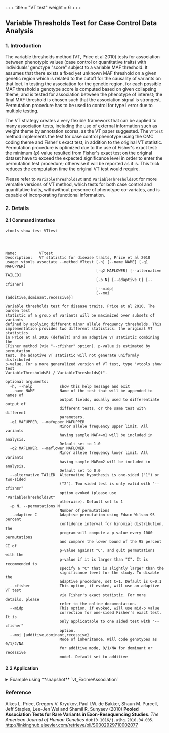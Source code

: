 
+++
title = "VT test"
weight = 6
+++




## Variable Thresholds Test for Case Control Data Analysis 



### 1. Introduction

The variable thresholds method (VT, Price et al 2010) tests for association between phenotypic values (case control or quantitative traits) with individuals' genotype "score" subject to a variable MAF threshold. It assumes that there exists a fixed yet unknown MAF threshold on a given genetic region which is related to the cutoff for the causality of variants on that loci. In testing the association for the genetic region, for each possible MAF threshold a genotype score is computed based on given collapsing theme, and is tested for association between the phenotype of interest; the final MAF threshold is chosen such that the association signal is strongest. Permutation procedure has to be used to control for type I error due to multiple testing. 

The VT strategy creates a very flexible framework that can be applied to many association tests, including the use of external information such as weight theme by annotation scores, as the VT paper suggested. The `VTtest` method implements the test for case control phenotype using the CMC coding theme and Fisher's exact test, in addition to the original VT statistic. Permutation procedure is optimized due to the use of Fisher's exact test: the minimum {$p$} value resulted from Fisher's exact test on the original dataset have to exceed the expected significance level in order to enter the permutation test procedure; otherwise it will be reported as it is. This trick reduces the computation time the original VT test would require. 

Please refer to `VariableThresholdsBt` and `VariableThresholdsQt` for more versatile versions of VT method, which tests for both case control and quantitative traits, with/without presence of phenotype co-variates, and is capable of incorporating functional information. 



### 2. Details

#### 2.1 Command interface

    vtools show test VTtest
    



    Name:          VTtest
    Description:   VT statistic for disease traits, Price et al 2010
    usage: vtools associate --method VTtest [-h] [--name NAME] [-q1 MAFUPPER]
                                            [-q2 MAFLOWER] [--alternative TAILED]
                                            [-p N] [--adaptive C] [--cfisher]
                                            [--midp]
                                            [--moi {additive,dominant,recessive}]
    
    Variable thresholds test for disease traits, Price et al 2010. The burden test
    statistic of a group of variants will be maximized over subsets of variants
    defined by applying different minor allele frequency thresholds. This
    implementation provides two different statistics: the original VT statistics
    in Price et al 2010 (default) and an adaptive VT statistic combining the
    CFisher method (via "--cfisher" option). p-value is estimated by permutation
    test. The adaptive VT statistic will not generate uniformly distributed
    p-value. For a more generalized version of VT test, type "vtools show test
    VariableThresholdsBt / VariableThresholdsQt".
    
    optional arguments:
      -h, --help            show this help message and exit
      --name NAME           Name of the test that will be appended to names of
                            output fields, usually used to differentiate output of
                            different tests, or the same test with different
                            parameters.
      -q1 MAFUPPER, --mafupper MAFUPPER
                            Minor allele frequency upper limit. All variants
                            having sample MAF<=m1 will be included in analysis.
                            Default set to 1.0
      -q2 MAFLOWER, --maflower MAFLOWER
                            Minor allele frequency lower limit. All variants
                            having sample MAF>m2 will be included in analysis.
                            Default set to 0.0
      --alternative TAILED  Alternative hypothesis is one-sided ("1") or two-sided
                            ("2"). Two sided test is only valid with "--cfisher"
                            option evoked (please use "VariableThresholdsBt"
                            otherwise). Default set to 1
      -p N, --permutations N
                            Number of permutations
      --adaptive C          Adaptive permutation using Edwin Wilson 95 percent
                            confidence interval for binomial distribution. The
                            program will compute a p-value every 1000 permutations
                            and compare the lower bound of the 95 percent CI of
                            p-value against "C", and quit permutations with the
                            p-value if it is larger than "C". It is recommended to
                            specify a "C" that is slightly larger than the
                            significance level for the study. To disable the
                            adaptive procedure, set C=1. Default is C=0.1
      --cfisher             This option, if evoked, will use an adaptive VT test
                            via Fisher's exact statistic. For more details, please
                            refer to the online documentation.
      --midp                This option, if evoked, will use mid-p value
                            correction for one-sided Fisher's exact test. It is
                            only applicatable to one sided test with "--cfisher"
                            option.
      --moi {additive,dominant,recessive}
                            Mode of inheritance. Will code genotypes as 0/1/2/NA
                            for additive mode, 0/1/NA for dominant or recessive
                            model. Default set to additive
    
    



#### 2.2 Application

<details><summary> Example using **snapshot** `vt_ExomeAssociation`</summary> 



    vtools associate rare status -m "VTtest --name vt -p 5000" --group_by name2 --to_db vt -j8 \
    > vt.txt
    



    INFO: 3180 samples are found
    INFO: 2632 groups are found
    INFO: Starting 8 processes to load genotypes
    Loading genotypes: 100% [=========================================================================================================================================] 3,180 14.6/s in 00:03:37
    Testing for association: 100% [================================================================================================================================] 2,632/591 5.4/s in 00:08:04
    INFO: Association tests on 2632 groups have completed. 591 failed.
    INFO: Using annotation DB vt in project test.
    INFO: Annotation database used to record results of association tests. Created on Thu, 31 Jan 2013 20:48:50
    



    vtools show fields | grep vt
    



    vt.name2                     name2
    vt.sample_size_vt            sample size
    vt.num_variants_vt           number of variants in each group (adjusted for specified MAF
    vt.total_mac_vt              total minor allele counts in a group (adjusted for MOI)
    vt.statistic_vt              test statistic.
    vt.pvalue_vt                 p-value
    vt.std_error_vt              Empirical estimate of the standard deviation of statistic
    vt.num_permutations_vt       number of permutations at which p-value is evaluated
    



    head vt.txt
    



    name2	sample_size_vt	num_variants_vt	total_mac_vt	statistic_vt	pvalue_vt	std_error_vt	num_permutations_vt
    ABCD3	3180	3	42	-0.0717229	0.753247	0.316505	1000
    ABCB10	3180	6	122	0.37788	0.396603	0.339246	1000
    ABCG5	3180	6	87	0.204207	0.58042	0.337788	1000
    ABCB6	3180	7	151	0.180786	0.609391	0.328099	1000
    AADACL4	3180	5	138	-0.284233	0.986014	0.302561	1000
    AAMP	3180	3	35	0.158666	0.474525	0.306232	1000
    ABHD1	3180	5	29	-0.0677963	0.771229	0.343744	1000
    ABL2	3180	4	41	0.0378648	0.593407	0.34231	1000
    ABCG8	3180	12	152	0.187745	0.612388	0.310029	1000
    



    vtools associate rare status -m "VTtest --name vtfisher --cfisher --midp -p 5000" --group_b\
    y name2 --to_db vtfisher -j8 > vtfisher.txt
    



    



    vtools show fields | grep vtfisher
    



    



    head vtfisher.txt
    



    

</details>

### Reference

Alkes L. Price, Gregory V. Kryukov, Paul I.W. de Bakker, Shaun M. Purcell, Jeff Staples, Lee-Jen Wei and Shamil R. Sunyaev (2010) **Pooled Association Tests for Rare Variants in Exon-Resequencing Studies**. *The American Journal of Human Genetics* doi:`10.1016/j.ajhg.2010.04.005`. <http://linkinghub.elsevier.com/retrieve/pii/S0002929710002077>